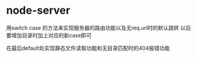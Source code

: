 # node-server
用switch case 的方法来实现服务器的路由功能以及无req.url时的默认跳转
以后要增加目录时加上对应的新case即可

在最后default处实现静态文件读取功能和无目录匹配时的404报错功能
